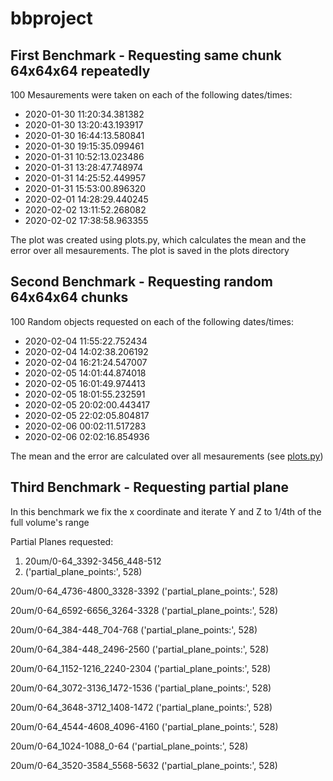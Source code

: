 # bbproject

## First Benchmark - Requesting same chunk 64x64x64 repeatedly

100 Mesaurements were taken on each of the following dates/times:
+ 2020-01-30 11:20:34.381382
+ 2020-01-30 13:20:43.193917
+ 2020-01-30 16:44:13.580841
+ 2020-01-30 19:15:35.099461
+ 2020-01-31 10:52:13.023486
+ 2020-01-31 13:28:47.748974
+ 2020-01-31 14:25:52.449957
+ 2020-01-31 15:53:00.896320
+ 2020-02-01 14:28:29.440245
+ 2020-02-02 13:11:52.268082
+ 2020-02-02 17:38:58.963355

The plot was created using plots.py, which calculates the mean and the error over all mesaurements. The plot is saved in the plots directory

## Second Benchmark - Requesting random 64x64x64 chunks

100 Random objects requested on each of the following dates/times:

+ 2020-02-04 11:55:22.752434
+ 2020-02-04 14:02:38.206192
+ 2020-02-04 16:21:24.547007
+ 2020-02-05 14:01:44.874018
+ 2020-02-05 16:01:49.974413
+ 2020-02-05 18:01:55.232591
+ 2020-02-05 20:02:00.443417
+ 2020-02-05 22:02:05.804817
+ 2020-02-06 00:02:11.517283
+ 2020-02-06 02:02:16.854936

The mean and the error are calculated over all mesaurements (see [plots.py](https://github.com/gevago01/bbproject/blob/master/plots.py)) 

## Third Benchmark - Requesting partial plane

In this benchmark we fix the x coordinate and iterate Y and Z to 1/4th of the full volume's range
 
Partial Planes requested:

1. 20um/0-64_3392-3456_448-512
1. ('partial_plane_points:', 528)

20um/0-64_4736-4800_3328-3392
('partial_plane_points:', 528)

20um/0-64_6592-6656_3264-3328
('partial_plane_points:', 528)

20um/0-64_384-448_704-768
('partial_plane_points:', 528)

20um/0-64_384-448_2496-2560
('partial_plane_points:', 528)

20um/0-64_1152-1216_2240-2304
('partial_plane_points:', 528)

20um/0-64_3072-3136_1472-1536
('partial_plane_points:', 528)


20um/0-64_3648-3712_1408-1472
('partial_plane_points:', 528)

20um/0-64_4544-4608_4096-4160
('partial_plane_points:', 528)


20um/0-64_1024-1088_0-64
('partial_plane_points:', 528)

20um/0-64_3520-3584_5568-5632
('partial_plane_points:', 528)

